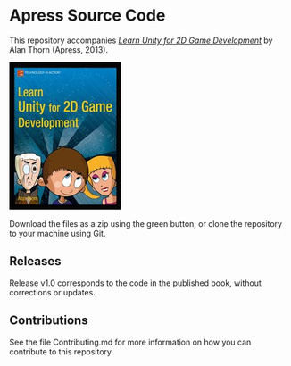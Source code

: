 # Apress Source Code

This repository accompanies [*Learn Unity for 2D Game Development*](http://www.apress.com/9781430262299) by Alan  Thorn (Apress, 2013).

![Cover image](9781430262299.jpg)

Download the files as a zip using the green button, or clone the repository to your machine using Git.

## Releases

Release v1.0 corresponds to the code in the published book, without corrections or updates.

## Contributions

See the file Contributing.md for more information on how you can contribute to this repository.
